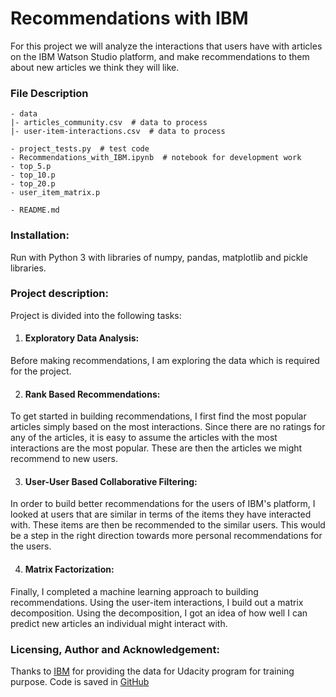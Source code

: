# Recommendations with IBM
For this project we will analyze the interactions that users have with articles on the IBM Watson Studio platform, and make recommendations to them about new articles we think they will like.

### File Description
    - data
    |- articles_community.csv  # data to process 
    |- user-item-interactions.csv  # data to process

    - project_tests.py  # test code 
    - Recommendations_with_IBM.ipynb  # notebook for development work
    - top_5.p
    - top_10.p
    - top_20.p
    - user_item_matrix.p

    - README.md

### Installation:
Run with Python 3 with libraries of numpy, pandas, matplotlib and pickle libraries.

### Project description:
Project is divided into the following tasks:

1. #### Exploratory Data Analysis: 
Before making recommendations, I am exploring the data which is required for the project.

2. #### Rank Based Recommendations:
To get started in building recommendations, I first find the most popular articles simply based on the most interactions. Since there are no ratings for any of the articles, it is easy to assume the articles with the most interactions are the most popular. These are then the articles we might recommend to new users.

3. #### User-User Based Collaborative Filtering:
In order to build better recommendations for the users of IBM's platform, I looked at users that are similar in terms of the items they have interacted with. These items are then be recommended to the similar users. This would be a step in the right direction towards more personal recommendations for the users.

4. #### Matrix Factorization:
Finally, I completed a machine learning approach to building recommendations. Using the user-item interactions, I build out a matrix decomposition. Using the decomposition, I got an idea of how well I can predict new articles an individual might interact with.

### Licensing, Author and Acknowledgement:
Thanks to [IBM](https://dataplatform.cloud.ibm.com/) for providing the data for Udacity program for training purpose. Code is saved in [GitHub](https://github.com/Riteshjj98/Recommendation-Engine)
